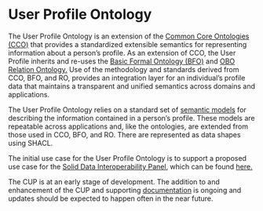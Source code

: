 # User Profile Ontology
The User Profile Ontology is an extension of the [Common Core Ontologies (CCO)](https://github.com/CommonCoreOntology/CommonCoreOntologies) that provides a standardized extensible semantics for representing information about a person’s profile. As an extension of CCO, the User Profile inherits and re-uses the [Basic Formal Ontology (BFO)](https://github.com/BFO-ontology/BFO) and [OBO Relation Ontology.](https://github.com/oborel/obo-relations) Use of the methodology and standards derived from CCO, BFO, and RO, provides an integration layer for an individual’s profile data that maintains a transparent and unified semantics across domains and applications.

The User Profile Ontology relies on a standard set of [semantic models](https://github.com/CommonCoreOntology/CommonUserProfile/wiki) for describing the information contained in a person’s profile. These models are repeatable across applications and, like the ontologies, are extended from those used in CCO, BFO, and RO. There are represented as data shapes using SHACL.

The initial use case for the User Profile Ontology is to support a proposed use case for the [Solid Data Interoperability Panel](https://github.com/solid/data-interoperability-panel/tree/JKReynolds-patch-1), which can be found [here.](https://github.com/solid/data-interoperability-panel/blob/JKReynolds-patch-1/user-profile/use-cases.md)

The CUP is at an early stage of development. The addition to and enhancement of the CUP and supporting [documentation](https://github.com/CommonCoreOntology/CommonUserProfile/wiki) is ongoing and updates should be expected to happen often in the near future.
